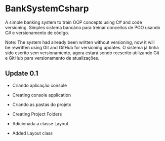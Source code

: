# BankSystemCsharp
A simple banking system to train OOP concepts using C# and code versioning.
Simples sistema bancário para treinar conceitos de POO usando C# e versionamento de código.

Note:
The system had already been written without versioning, now it will be rewritten using Git and GitHub for versioning updates.
O sistema já tinha sido escrito sem versionamento, agora estará sendo reescrito utilizando Git e GitHub para versionamento de atualizações.

## Update 0.1

- Criando aplicação console
- Creating console application

- Criando as pastas do projeto
- Creating Project Folders

- Adicionada a classe Layout
- Added Layout class